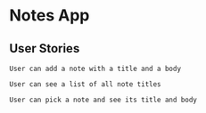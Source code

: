 # Notes App

## User Stories
```
User can add a note with a title and a body

User can see a list of all note titles

User can pick a note and see its title and body
```